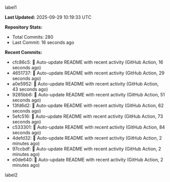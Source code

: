 
label1 
<!-- ACTIVITY_START -->
**Last Updated:** 2025-09-29 10:19:33 UTC

**Repository Stats:**
- Total Commits: 280
- Last Commit: 16 seconds ago

**Recent Commits:**
- cfc86c5: 🤖 Auto-update README with recent activity (GitHub Action, 16 seconds ago)
- 4651737: 🤖 Auto-update README with recent activity (GitHub Action, 29 seconds ago)
- a0e5952: 🤖 Auto-update README with recent activity (GitHub Action, 43 seconds ago)
- 9285bb6: 🤖 Auto-update README with recent activity (GitHub Action, 51 seconds ago)
- 13fd6d2: 🤖 Auto-update README with recent activity (GitHub Action, 62 seconds ago)
- 5efc516: 🤖 Auto-update README with recent activity (GitHub Action, 73 seconds ago)
- c533301: 🤖 Auto-update README with recent activity (GitHub Action, 84 seconds ago)
- 4defd32: 🤖 Auto-update README with recent activity (GitHub Action, 2 minutes ago)
- 97ccbdf: 🤖 Auto-update README with recent activity (GitHub Action, 2 minutes ago)
- e0de640: 🤖 Auto-update README with recent activity (GitHub Action, 2 minutes ago)
<!-- ACTIVITY_END -->

label2
